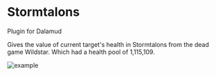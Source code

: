 # Stormtalons
Plugin for Dalamud

Gives the value of current target's health in Stormtalons from the dead game Wildstar. Which had a health pool of 1,115,109.

![example](https://user-images.githubusercontent.com/24850017/164836455-ff6aeacc-96d1-48d9-8942-841acf298c1e.png)
